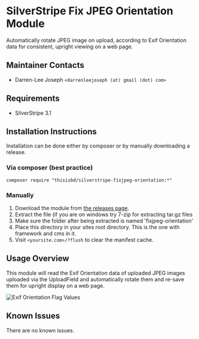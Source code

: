 # SilverStripe Fix JPEG Orientation Module
Automatically rotate JPEG image on upload, according to Exif Orientation data for consistent, upright viewing on a web page.


Maintainer Contacts
-------------------
*  Darren-Lee Joseph `<darrenleejoseph (at) gmail (dot) com>`


Requirements
------------
* SilverStripe 3.1


Installation Instructions
-------------------------

Installation can be done either by composer or by manually downloading a release.

### Via composer (best practice)

`composer require "thisisbd/silverstripe-fixjpeg-orientation:*"`

### Manually

 1.  Download the module from [the releases page](https://github.com/thisisbd/silverstripe-fixjpeg-orientation/releases).
 2.  Extract the file (if you are on windows try 7-zip for extracting tar.gz files
 3.  Make sure the folder after being extracted is named 'fixjpeg-orientation'
 4.  Place this directory in your sites root directory. This is the one with framework and cms in it.
 5.  Visit `<yoursite.com>/?flush` to clear the manifest cache.


Usage Overview
--------------
This module will read the Exif Orientation data of uploaded JPEG images uploaded via the UploadField and automatically rotate them and re-save them for upright display on a web
page.

![Exif Orientation Flag Values](http://www.impulseadventure.com/photo/images/orient_flag2.gif)


Known Issues
------------
There are no known issues.
